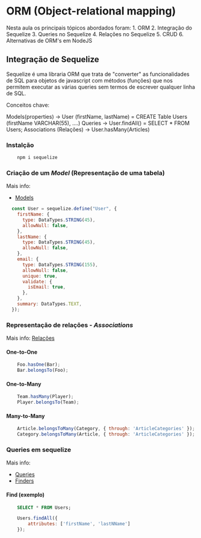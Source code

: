 # ORM (Object-relational mapping)

Nesta aula os principais tópicos abordados foram:
    1. ORM
    2. Integração do Sequelize
    3. Queries no Sequelize
    4. Relações no Sequelize
    5. CRUD
    6. Alternativas de ORM's em NodeJS

## Integração de Sequelize

Sequelize é uma libraria ORM que trata de "converter" as funcionalidades de SQL para objetos de javascript com métodos (funções) que nos permitem executar as várias queries sem termos de escrever qualquer linha de SQL.

Conceitos chave:

Models(properties) -> User (firstName, lastName) = CREATE Table Users (firstName VARCHAR(55), ....)
Queries -> User.findAll() = SELECT * FROM Users;
Associations (Relações) -> User.hasMany(Articles)

### Instalção

```bash
    npm i sequelize
```

### Criação de um *Model* (Representação de uma tabela)

Mais info:

- [Models](https://sequelize.org/docs/v6/core-concepts/model-basics/)

```js
  const User = sequelize.define("User", {
    firstName: {
      type: DataTypes.STRING(45),
      allowNull: false,
    },
    lastName: {
      type: DataTypes.STRING(45),
      allowNull: false,
    },
    email: {
      type: DataTypes.STRING(155),
      allowNull: false,
      unique: true,
      validate: {
        isEmail: true,
      },
    },
    summary: DataTypes.TEXT,
  });

```

### Representação de relações - *Associations*

Mais info: [Relações](https://sequelize.org/docs/v6/core-concepts/assocs/)

#### One-to-One

```js
    Foo.hasOne(Bar);
    Bar.belongsTo(Foo);
```

#### One-to-Many

```js
    Team.hasMany(Player);
    Player.belongsTo(Team);
```

#### Many-to-Many

```js
    Article.belongsToMany(Category, { through: 'ArticleCategories' });
    Category.belongsToMany(Article, { through: 'ArticleCategories' });
```

### Queries em sequelize

Mais info:

- [Queries](https://sequelize.org/docs/v6/core-concepts/model-querying-basics/)
- [Finders](https://sequelize.org/docs/v6/core-concepts/model-querying-finders/)

#### Find (exemplo)

```sql
    SELECT * FROM Users;
```

```js
    Users.findAll({
        attributes: ['firstName', 'lastNName']
    });
```
